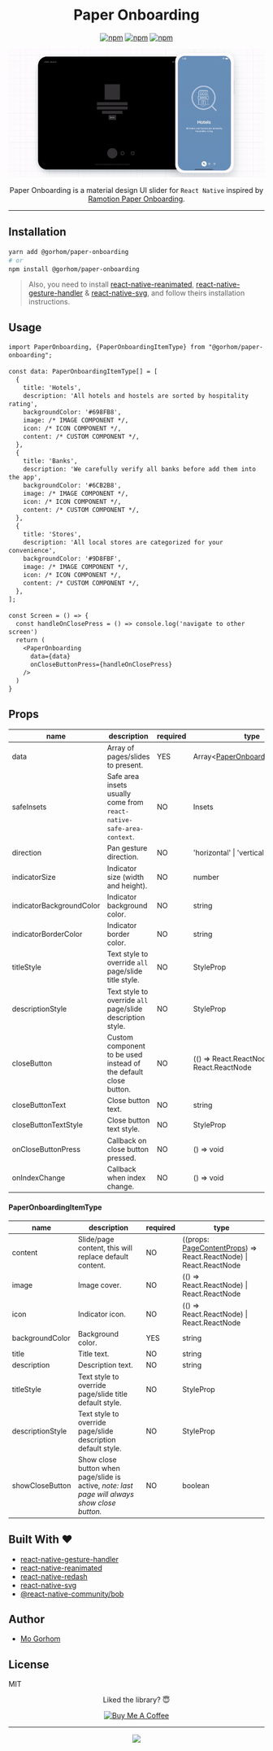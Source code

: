 <div align="center">
<h1>Paper Onboarding</h1>

[![npm](https://badgen.net/npm/v/@gorhom/paper-onboarding)](https://www.npmjs.com/package/@gorhom/paper-onboarding) [![npm](https://badgen.net/npm/license/@gorhom/paper-onboarding)](https://www.npmjs.com/package/@gorhom/paper-onboarding) [![npm](https://badgen.net/npm/types/@gorhom/paper-onboarding)](https://www.npmjs.com/package/@gorhom/paper-onboarding)

<img src="./preview.gif">

Paper Onboarding is a material design UI slider for `React Native` inspired by [Ramotion Paper Onboarding](https://github.com/Ramotion/paper-onboarding).

</div>

---

## Installation

```sh
yarn add @gorhom/paper-onboarding
# or
npm install @gorhom/paper-onboarding
```

> Also, you need to install [react-native-reanimated](https://github.com/software-mansion/react-native-reanimated), [react-native-gesture-handler](https://github.com/software-mansion/react-native-gesture-handler) & [react-native-svg](https://github.com/react-native-community/react-native-svg), and follow theirs installation instructions.

## Usage

```tsx
import PaperOnboarding, {PaperOnboardingItemType} from "@gorhom/paper-onboarding";

const data: PaperOnboardingItemType[] = [
  {
    title: 'Hotels',
    description: 'All hotels and hostels are sorted by hospitality rating',
    backgroundColor: '#698FB8',
    image: /* IMAGE COMPONENT */,
    icon: /* ICON COMPONENT */,
    content: /* CUSTOM COMPONENT */,
  },
  {
    title: 'Banks',
    description: 'We carefully verify all banks before add them into the app',
    backgroundColor: '#6CB2B8',
    image: /* IMAGE COMPONENT */,
    icon: /* ICON COMPONENT */,
    content: /* CUSTOM COMPONENT */,
  },
  {
    title: 'Stores',
    description: 'All local stores are categorized for your convenience',
    backgroundColor: '#9D8FBF',
    image: /* IMAGE COMPONENT */,
    icon: /* ICON COMPONENT */,
    content: /* CUSTOM COMPONENT */,
  },
];

const Screen = () => {
  const handleOnClosePress = () => console.log('navigate to other screen')
  return (
    <PaperOnboarding
      data={data}
      onCloseButtonPress={handleOnClosePress}
    />
  )
}
```

## Props

| name                     | description                                                          | required | type                                                       | default                                    |
| ------------------------ | -------------------------------------------------------------------- | -------- | ---------------------------------------------------------- | ------------------------------------------ |
| data                     | Array of pages/slides to present.                                    | YES      | Array<[PaperOnboardingItemType](#paperonboardingitemtype)> |                                            |
| safeInsets               | Safe area insets usually come from `react-native-safe-area-context`. | NO       | Insets                                                     | {top: 50, bottom: 50, left: 50, right: 50} |
| direction                | Pan gesture direction.                                               | NO       | 'horizontal' \| 'vertical'                                 | horizontal                                 |
| indicatorSize            | Indicator size (width and height).                                   | NO       | number                                                     | 40                                         |
| indicatorBackgroundColor | Indicator background color.                                          | NO       | string                                                     | white                                      |
| indicatorBorderColor     | Indicator border color.                                              | NO       | string                                                     | white                                      |
| titleStyle               | Text style to override `all` page/slide title style.                 | NO       | StyleProp<TextStyle>                                       |                                            |
| descriptionStyle         | Text style to override `all` page/slide description style.           | NO       | StyleProp<TextStyle>                                       |                                            |
| closeButton              | Custom component to be used instead of the default close button.     | NO       | (() => React.ReactNode) \| React.ReactNode                 |                                            |
| closeButtonText          | Close button text.                                                   | NO       | string                                                     | close                                      |
| closeButtonTextStyle     | Close button text style.                                             | NO       | StyleProp<TextStyle>                                       |                                            |
| onCloseButtonPress       | Callback on close button pressed.                                    | NO       | () => void                                                 |                                            |
| onIndexChange            | Callback when index change.                                          | NO       | () => void                                                 |                                            |

#### PaperOnboardingItemType

| name             | description                                                                                   | required | type                                                                                    |
| ---------------- | --------------------------------------------------------------------------------------------- | -------- | --------------------------------------------------------------------------------------- |
| content          | Slide/page content, this will replace default content.                                        | NO       | ((props: [PageContentProps](./src/types.ts#L87)) => React.ReactNode) \| React.ReactNode |
| image            | Image cover.                                                                                  | NO       | (() => React.ReactNode) \| React.ReactNode                                              |
| icon             | Indicator icon.                                                                               | NO       | (() => React.ReactNode) \| React.ReactNode                                              |
| backgroundColor  | Background color.                                                                             | YES      | string                                                                                  |
| title            | Title text.                                                                                   | NO       | string                                                                                  |
| description      | Description text.                                                                             | NO       | string                                                                                  |
| titleStyle       | Text style to override page/slide title default style.                                        | NO       | StyleProp<TextStyle>                                                                    |
| descriptionStyle | Text style to override page/slide description default style.                                  | NO       | StyleProp<TextStyle>                                                                    |
| showCloseButton  | Show close button when page/slide is active, _note: last page will always show close button._ | NO       | boolean                                                                                 |

## Built With ❤️

- [react-native-gesture-handler](https://github.com/software-mansion/react-native-gesture-handler)
- [react-native-reanimated](https://github.com/software-mansion/react-native-reanimated)
- [react-native-redash](https://github.com/wcandillon/react-native-redash)
- [react-native-svg](https://github.com/react-native-community/react-native-svg)
- [@react-native-community/bob](https://github.com/react-native-community/bob)

## Author

- [Mo Gorhom](https://twitter.com/gorhom)

## License

MIT

<div align="center">

Liked the library? 😇

<a href="https://www.buymeacoffee.com/gorhom" target="_blank"><img src="https://cdn.buymeacoffee.com/buttons/default-red.png" alt="Buy Me A Coffee" height="50" ></a>

</div>

---

<p align="center">
<a href="https://twitter.com/gorhom"><img src="./logo.png"></a>
</p>
